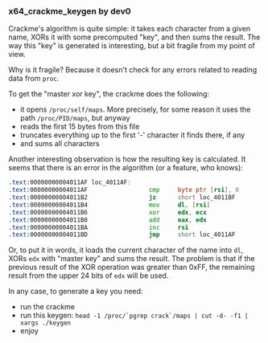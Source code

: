 ### x64_crackme_keygen by dev0

Crackme's algorithm is quite simple: it takes each character from a given name, XORs it with some precomputed "key", and then sums the result. The way this "key" is generated is interesting, but a bit fragile from my point of view.

Why is it fragile? Because it doesn't check for any errors related to reading data from `proc`.

To get the "master xor key", the crackme does the following:

- it opens `/proc/self/maps`. More precisely, for some reason it uses the path `/proc/PID/maps`, but anyway
- reads the first 15 bytes from this file
- truncates everything up to the first '-' character it finds there, if any
- and sums all characters

Another interesting observation is how the resulting key is calculated. It seems that there is an error in the algorithm (or a feature, who knows):

```asm
.text:00000000004011AF loc_4011AF:
.text:00000000004011AF                 cmp     byte ptr [rsi], 0
.text:00000000004011B2                 jz      short loc_4011BF
.text:00000000004011B4                 mov     dl, [rsi]
.text:00000000004011B6                 xor     edx, ecx
.text:00000000004011B8                 add     eax, edx
.text:00000000004011BA                 inc     rsi
.text:00000000004011BD                 jmp     short loc_4011AF
```

Or, to put it in words, it loads the current character of the name into `dl`, XORs `edx` with "master key" and sums the result. The problem is that if the previous result of the XOR operation was greater than 0xFF, the remaining result from the upper 24 bits of `edx` will be used.

In any case, to generate a key you need:

- run the crackme
- run this keygen: ``head -1 /proc/`pgrep crack`/maps | cut -d- -f1 | xargs ./keygen``
- enjoy